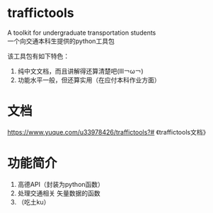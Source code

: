 # traffictools
 A toolkit for undergraduate transportation students  
 一个向交通本科生提供的python工具包  
  
 该工具包有如下特色：  
 1. 纯中文文档，而且讲解得还算清楚吧(lll￢ω￢)
 2. 功能水平一般，但还算实用（在应付本科作业方面）
# 文档
https://www.yuque.com/u33978426/traffictools?# 《traffictools文档》
# 功能简介
1. 高德API（封装为python函数）
2. 处理交通相关 矢量数据的函数
3. （吃土ku）
